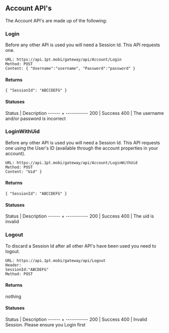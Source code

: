 ## Account API's
The Account API's are made up of the following:

### Login
Before any other API is used you will need a Session Id. This API requests one.
```
URL: https://api.1pt.mobi/gateway/api/Account/Login
Method: POST
Content: { "Username":"username", "Password":"password" }
```
#### Returns
```
{ "SessionId": "ABCCDEFG" }
```
#### Statuses
Status | Description
------ + -----------
200 | Success
400 | The username and/or password is incorrect

### LoginWithUid
Before any other API is used you will need a Session Id. This API requests one using the User's ID (available through the account 
properties in your account).
```
URL: https://api.1pt.mobi/gateway/api/Account/LoginWithUid
Method: POST
Content: "Uid" }
```
#### Returns
```
{ "SessionId": "ABCCDEFG" }
```
#### Statuses
Status | Description
------ + -----------
200 | Success
400 | The uid is invalid

### Logout
To discard a Session Id after all other API's have been used you need to logout.
```
URL: https://api.1pt.mobi/gateway/api/Logout
Header:
SessionId:"ABCDEFG"
Method: POST
```
#### Returns
nothing
#### Statuses
Status | Description
------ + -----------
200 | Success
400 | Invalid Session. Please ensure you Login first


